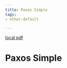 ```yaml
---
title: Paxos Simple
tags:
- other-default

---
```


[local pdf](../../../pdfs/paxos-simple.pdf)

# Paxos Simple
